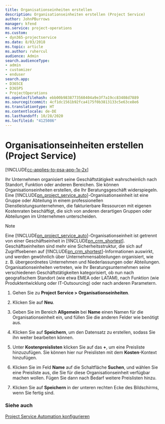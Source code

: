 ```yaml
---
title: Organisationseinheiten erstellen
description: Organisationseinheiten erstellen (Project Service)
author: JohnPBurrows
manager: kfend
ms.service: project-operations
ms.custom:
- dyn365-projectservice
ms.date: 8/03/2018
ms.topic: article
ms.author: ruhercul
audience: Admin
search.audienceType:
- admin
- customizer
- enduser
search.app:
- D365CE
- D365PS
- ProjectOperations
ms.openlocfilehash: ebb00b9838773560404a9e3f7a19cc83408d7889
ms.sourcegitcommit: 4cf1dc1561b92fca4175f0b3813133c5e63ce8e6
ms.translationtype: HT
ms.contentlocale: de-DE
ms.lasthandoff: 10/28/2020
ms.locfileid: "4125086"
---
```

# <a name="create-organizational-units-project-service"></a>Organisationseinheiten erstellen (Project Service)

[!INCLUDE[cc-applies-to-psa-app-1x-2x](../includes/cc-applies-to-psa-app-1x-2x.md)]

Ihr Unternehmen organisiert seine Geschäftstätigkeit wahrscheinlich nach Standort, Funktion oder anderen Bereichen. Sie können Organisationseinheiten erstellen, die Ihr Beratungsgeschäft widerspiegeln. Eine [!INCLUDE[pn_project_service_auto](../includes/pn-project-service-auto.md)]-Organisationseinheit ist eine Gruppe oder Abteilung in einem professionellen Dienstleistungsunternehmen, die fakturierbare Ressourcen mit eigenen Kostenraten beschäftigt, die sich von anderen derartigen Gruppen oder Abteilungen im Unternehmen unterscheiden.  
  
> [!NOTE]
>  Eine [!INCLUDE[pn_project_service_auto](../includes/pn-project-service-auto.md)]-Organisationseinheit ist getrennt von einer Geschäftseinheit in [!INCLUDE[pn_crm_shortest](../includes/pn-crm-shortest.md)]. Geschäftseinheiten sind mehr eine Sicherheitsstruktur, die sich auf Zugriffsebenen auf [!INCLUDE[pn_crm_shortest](../includes/pn-crm-shortest.md)]-Informationen auswirkt, und werden gewöhnlich über Unternehmensabteilungen organisiert, wie z. B. übergeordnetes Unternehmen und Niederlassungen oder Abteilungen. Organisationseinheiten vertreten, wie Ihr Beratungsunternehmen seine verschiedenen Geschäftstätigkeiten kategorisiert, ob nun nach geografischem Standort (wie etwa EMEA oder LATAM), nach Funktion (wie Produktentwicklung oder IT-Outsourcing) oder nach anderen Parametern.  
  
1.  Gehen Sie zu **Project Service > Organisationseinheiten**.  
  
2.  Klicken Sie auf **Neu**.  
  
3.  Geben Sie im Bereich **Allgemein** bei **Name** einen Namen für die Organisationseinheit ein, und füllen Sie die anderen Felder wie benötigt aus.  
  
4.  Klicken Sie auf **Speichern**, um den Datensatz zu erstellen, sodass Sie ihn weiter bearbeiten können.  
  
5.  Unter **Kostenpreislisten** klicken Sie auf das **+**, um eine Preisliste hinzuzufügen. Sie können hier nur Preislisten mit dem **Kosten**-Kontext hinzufügen.  
  
6.  Klicken Sie im Feld **Name** auf die Schaltfläche **Suchen**, und wählen Sie eine Preisliste aus, die Sie für diese Organisationseinheit verfügbar machen wollen. Fügen Sie dann nach Bedarf weitere Preislisten hinzu.  
  
7.  Klicken Sie auf **Speichern** in der unteren rechten Ecke des Bildschirms, wenn Sie fertig sind.  
  
### <a name="see-also"></a>Siehe auch  
 [Project Service Automation konfigurieren](../psa/configure.md)
